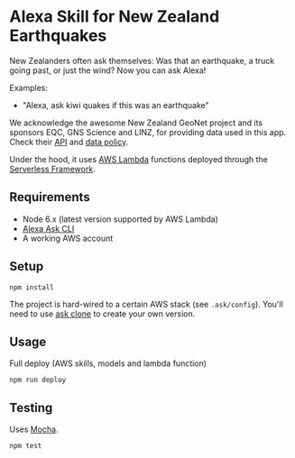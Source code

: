 # Alexa Skill for New Zealand Earthquakes

New Zealanders often ask themselves: Was that an earthquake,
a truck going past, or just the wind? Now you can ask Alexa!

Examples:

* "Alexa, ask kiwi quakes if this was an earthquake"

We acknowledge the awesome New Zealand GeoNet project and its sponsors EQC,
GNS Science and LINZ, for providing data used in this app.
Check their [API](https://api.geonet.org.nz) and
[data policy](http://www.geonet.org.nz/policy).

Under the hood, it uses [AWS Lambda](https://aws.amazon.com/lambda/) functions
deployed through the [Serverless Framework](http://serverless.com).

## Requirements

* Node 6.x (latest version supported by AWS Lambda)
* [Alexa Ask CLI](https://developer.amazon.com/docs/smapi/ask-cli-command-reference.html)
* A working AWS account

## Setup

```
npm install
```

The project is hard-wired to a certain AWS stack (see `.ask/config`).
You'll need to use [ask clone](https://developer.amazon.com/docs/smapi/ask-cli-command-reference.html#clone-command) to create your own version.

## Usage

Full deploy (AWS skills, models and lambda function)

```
npm run deploy
```

## Testing

Uses [Mocha](http://http://mochajs.org/).

```
npm test
```
